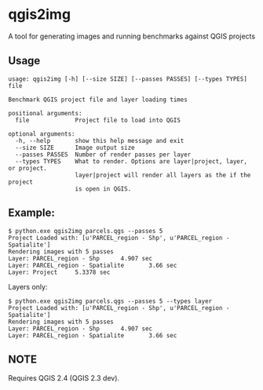 # qgis2img

A tool for generating images and running benchmarks against QGIS projects 

## Usage

```
usage: qgis2img [-h] [--size SIZE] [--passes PASSES] [--types TYPES] file

Benchmark QGIS project file and layer loading times

positional arguments:
  file             Project file to load into QGIS

optional arguments:
  -h, --help       show this help message and exit
  --size SIZE      Image output size
  --passes PASSES  Number of render passes per layer
  --types TYPES    What to render. Options are layer|project, layer, or project.
                   layer|project will render all layers as the if the project
                   is open in QGIS.
```

## Example:

```
$ python.exe qgis2img parcels.qgs --passes 5
Project Loaded with: [u'PARCEL_region - Shp', u'PARCEL_region - Spatialite']
Rendering images with 5 passes
Layer: PARCEL_region - Shp      4.907 sec
Layer: PARCEL_region - Spatialite       3.66 sec
Layer: Project     5.3378 sec
```

Layers only:
```
$ python.exe qgis2img parcels.qgs --passes 5 --types layer
Project Loaded with: [u'PARCEL_region - Shp', u'PARCEL_region - Spatialite']
Rendering images with 5 passes
Layer: PARCEL_region - Shp      4.907 sec
Layer: PARCEL_region - Spatialite       3.66 sec
```

## NOTE

Requires QGIS 2.4 (QGIS 2.3 dev).
